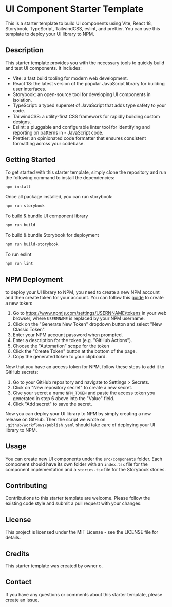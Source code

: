 # UI Component Starter Template 

This is a starter template to build UI components using Vite, React 18, Storybook, TypeScript, TailwindCSS, eslint, and prettier. You can use this template to deploy your UI library to NPM.


## Description

This starter template provides you with the necessary tools to quickly build and test UI components. It includes:

- Vite: a fast build tooling for modern web development.
- React 18: the latest version of the popular JavaScript library for building user interfaces.
- Storybook: an open-source tool for developing UI components in isolation.
- TypeScript: a typed superset of JavaScript that adds type safety to your code.
- TailwindCSS: a utility-first CSS framework for rapidly building custom designs.
- Eslint: a pluggable and configurable linter tool for identifying and reporting on patterns in - JavaScript code.
- Prettier: an opinionated code formatter that ensures consistent formatting across your codebase.


## Getting Started
To get started with this starter template, simply clone the repository and run the following command to install the dependencies:
```bash
npm install
```

Once all package installed, you can run storybook:
```bash
npm run storybook
```

To build & bundle UI component library
```bash
npm run build
```

To build & bundle Storybook for deployment
```bash
npm run build-storybook
```

To run eslint
```bash 
npm run lint
```

## NPM Deployment
to deploy your UI library to NPM, you need to create a new NPM account and then create token for your account. You can follow this [guide](https://docs.npmjs.com/creating-and-viewing-access-tokens) to create a new token:


1. Go to https://www.npmjs.com/settings/USERNNAME/tokens in your web browser, where `USERNNAME` is replaced by your NPM username.
3. Click on the "Generate New Token" dropdown button and select "New Classic Token".
4. Enter your NPM account password when prompted.
5. Enter a description for the token (e.g. "GitHub Actions").
6. Choose the "Automation" scope for the token
6. Click the "Create Token" button at the bottom of the page.
7. Copy the generated token to your clipboard.

Now that you have an access token for NPM, follow these steps to add it to GitHub secrets:

1. Go to your GitHub repository and navigate to Settings > Secrets.
2. Click on "New repository secret" to create a new secret.
3. Give your secret a name `NPM_TOKEN` and paste the access token you generated in step 6 above into the "Value" field.
4. Click "Add secret" to save the secret.

Now you can deploy your UI library to NPM by simply creating a new release on GitHub. Then the script we wrote on `.github/workflows/publish.yaml` should take care of deploying your UI library to NPM.


## Usage
You can create new UI components under the `src/components` folder. Each component should have its own folder with an `index.tsx` file for the component implementation and a `stories.tsx` file for the Storybook stories.

## Contributing
Contributions to this starter template are welcome. Please follow the existing code style and submit a pull request with your changes.

## License
This project is licensed under the MIT License - see the LICENSE file for details.

## Credits
This starter template was created by owner o.

## Contact
If you have any questions or comments about this starter template, please create an issue.